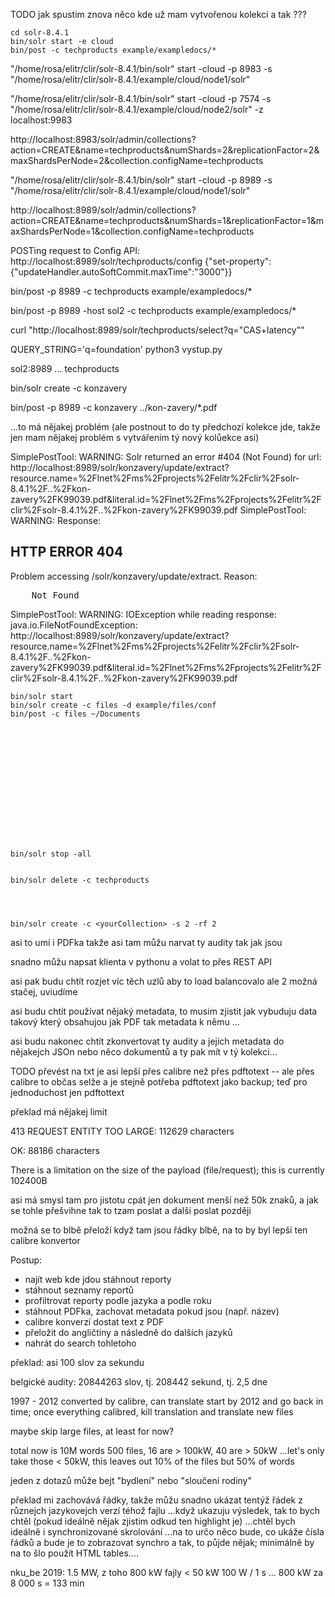 TODO jak spustim znova něco kde už mam vytvořenou kolekci a tak ???


    cd solr-8.4.1
    bin/solr start -e cloud
    bin/post -c techproducts example/exampledocs/*


"/home/rosa/elitr/clir/solr-8.4.1/bin/solr" start -cloud -p 8983 -s
"/home/rosa/elitr/clir/solr-8.4.1/example/cloud/node1/solr"

"/home/rosa/elitr/clir/solr-8.4.1/bin/solr" start -cloud -p 7574 -s
"/home/rosa/elitr/clir/solr-8.4.1/example/cloud/node2/solr" -z localhost:9983

http://localhost:8983/solr/admin/collections?action=CREATE&name=techproducts&numShards=2&replicationFactor=2&maxShardsPerNode=2&collection.configName=techproducts



"/home/rosa/elitr/clir/solr-8.4.1/bin/solr" start -cloud -p 8989 -s
"/home/rosa/elitr/clir/solr-8.4.1/example/cloud/node1/solr"

http://localhost:8989/solr/admin/collections?action=CREATE&name=techproducts&numShards=1&replicationFactor=1&maxShardsPerNode=1&collection.configName=techproducts

POSTing request to Config API: http://localhost:8989/solr/techproducts/config
{"set-property":{"updateHandler.autoSoftCommit.maxTime":"3000"}}



bin/post -p 8989 -c techproducts example/exampledocs/*

bin/post -p 8989 -host sol2 -c techproducts example/exampledocs/*


curl "http://localhost:8989/solr/techproducts/select?q=\"CAS+latency\""

QUERY_STRING='q=foundation' python3 vystup.py

sol2:8989 ... techproducts






bin/solr create -c konzavery

bin/post -p 8989 -c konzavery ../kon-zavery/*.pdf

...to má nějakej problém
(ale postnout to do ty předchozí kolekce jde, takže jen mam nějakej problém s
vytvářenim tý nový kolůekce asi)


SimplePostTool: WARNING: Solr returned an error #404 (Not Found) for url: http://localhost:8989/solr/konzavery/update/extract?resource.name=%2Flnet%2Fms%2Fprojects%2Felitr%2Fclir%2Fsolr-8.4.1%2F..%2Fkon-zavery%2FK99039.pdf&literal.id=%2Flnet%2Fms%2Fprojects%2Felitr%2Fclir%2Fsolr-8.4.1%2F..%2Fkon-zavery%2FK99039.pdf
SimplePostTool: WARNING: Response: <html>
<head>
<meta http-equiv="Content-Type" content="text/html;charset=utf-8"/>
<title>Error 404 Not Found</title>
</head>
<body><h2>HTTP ERROR 404</h2>
<p>Problem accessing /solr/konzavery/update/extract. Reason:
<pre>    Not Found</pre></p>
</body>
</html>
SimplePostTool: WARNING: IOException while reading response: java.io.FileNotFoundException: http://localhost:8989/solr/konzavery/update/extract?resource.name=%2Flnet%2Fms%2Fprojects%2Felitr%2Fclir%2Fsolr-8.4.1%2F..%2Fkon-zavery%2FK99039.pdf&literal.id=%2Flnet%2Fms%2Fprojects%2Felitr%2Fclir%2Fsolr-8.4.1%2F..%2Fkon-zavery%2FK99039.pdf




    bin/solr start 
    bin/solr create -c files -d example/files/conf
    bin/post -c files ~/Documents















    bin/solr stop -all


    bin/solr delete -c techproducts




    bin/solr create -c <yourCollection> -s 2 -rf 2




asi to umí i PDFka takže asi tam můžu narvat ty audity tak jak jsou

snadno můžu napsat klienta v pythonu a volat to přes REST API

asi pak budu chtít rozjet víc těch uzlů aby to load balancovalo ale 2 možná
stačej, uviudíme

asi budu chtít používat nějaký metadata, to musim zjistit jak vybuduju data
takový který obsahujou jak PDF tak metadata k němu ... 


asi budu nakonec chtít zkonvertovat ty audity a jejich metadata do nějakejch
JSOn nebo něco dokumentů a ty pak mít v tý kolekci...












TODO převést na txt je asi lepší přes calibre než přes pdftotext -- ale přes
calibre to občas selže a je stejně potřeba pdftotext jako backup; teď pro
jednoduchost jen pdftottext

překlad má nějakej limit

413 REQUEST ENTITY TOO LARGE:
112629 characters

OK:
88186 characters

There is a limitation on the size of the payload (file/request); this is
currently 102400B

asi má smysl tam pro jistotu cpát jen dokument menší než 50k znaků,
a jak se tohle přešvihne tak to tzam poslat a další poslat později

možná se to blbě přeloží když tam jsou řádky blbě, na to by byl lepší ten
calibre konvertor



Postup:

* najít web kde jdou stáhnout reporty
* stáhnout seznamy reportů
* profiltrovat reporty podle jazyka a podle roku
* stáhnout PDFka, zachovat metadata pokud jsou (např. název)
* calibre konverzí dostat text z PDF
* přeložit do angličtiny a následně do dalších jazyků
* nahrát do search tohletoho



překlad: asi 100 slov za sekundu

belgické audity: 20844263 slov, tj. 208442 sekund, tj. 2,5 dne

1997 - 2012 converted by calibre, can translate
start by 2012 and go back in time;
once everything calibred, kill translation and translate new files

maybe skip large files, at least for now?

total now is 10M words
500 files, 16 are > 100kW, 40 are > 50kW
...let's only take those < 50kW,
this leaves out 10% of the files but 50% of words


jeden z dotazů může bejt "bydlení"
nebo "sloučení rodiny"


překlad mi zachovává řádky, takže můžu snadno ukázat tentýž řádek z
různejch jazykovejch verzí téhož fajlu
...když ukazuju výsledek, tak to bych chtěl (pokud ideálně nějak zjistim odkud
ten highlight je)
...chtěl bych ideálně i synchronizované skrolování
...na to určo něco bude, co ukáže čísla řádků a bude je to zobrazovat
synchro a tak, to půjde nějak; minimálně by na to šlo použít HTML
tables....


nku_be 2019: 1.5 MW, z toho 800 kW fajly < 50 kW
100 W / 1 s ... 800 kW za 8 000 s = 133 min



